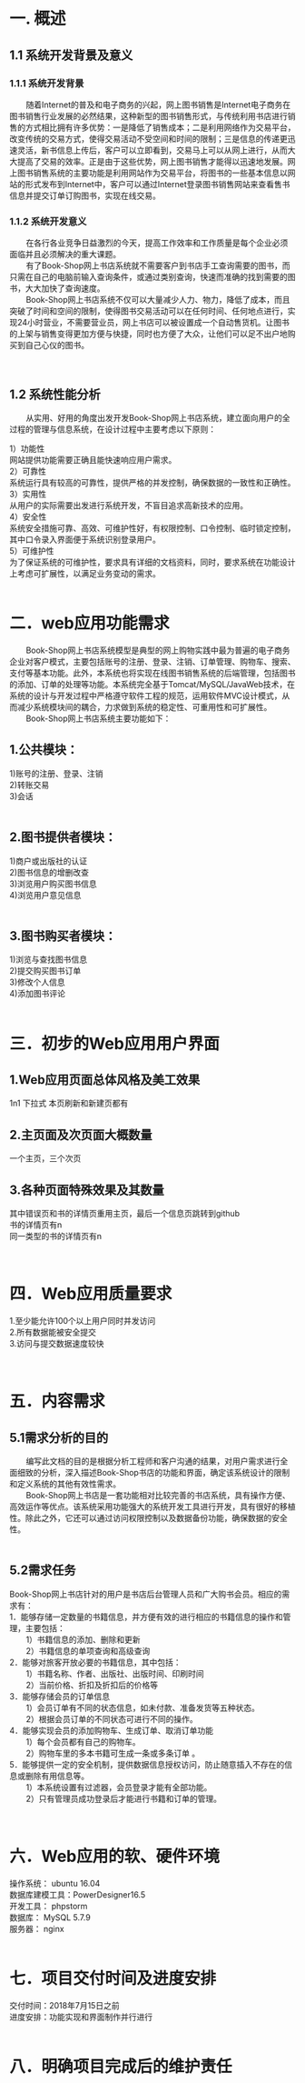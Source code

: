 
# 一. 概述
## 1.1 系统开发背景及意义
### 1.1.1 系统开发背景
&ensp; &ensp; &ensp;随着Internet的普及和电子商务的兴起，网上图书销售是Internet电子商务在图书销售行业发展的必然结果，这种新型的图书销售形式，与传统利用书店进行销售的方式相比拥有许多优势：一是降低了销售成本；二是利用网络作为交易平台，改变传统的交易方式，使得交易活动不受空间和时间的限制；三是信息的传递更迅速灵活，新书信息上传后，客户可以立即看到，交易马上可以从网上进行，从而大大提高了交易的效率。正是由于这些优势，网上图书销售才能得以迅速地发展。网上图书销售系统的主要功能是利用网站作为交易平台，将图书的一些基本信息以网站的形式发布到Internet中，客户可以通过Internet登录图书销售网站来查看售书信息并提交订单订购图书，实现在线交易。

### 1.1.2 系统开发意义
&ensp; &ensp; &ensp;在各行各业竞争日益激烈的今天，提高工作效率和工作质量是每个企业必须面临并且必须解决的重大课题。   
&ensp; &ensp; &ensp;有了Book-Shop网上书店系统就不需要客户到书店手工查询需要的图书，而只需在自己的电脑前输入查询条件，或通过类别查询，快速而准确的找到需要的图书，大大加快了查询速度。   
&ensp; &ensp; &ensp;Book-Shop网上书店系统不仅可以大量减少人力、物力，降低了成本，而且突破了时间和空间的限制，使得图书交易活动可以在任何时间、任何地点进行，实现24小时营业，不需要营业员，网上书店可以被设置成一个自动售货机。让图书的上架与销售变得更加方便与快捷，同时也方便了大众，让他们可以足不出户地购买到自己心仪的图书。

 &nbsp;

## 1.2  系统性能分析
&ensp; &ensp; &ensp;从实用、好用的角度出发开发Book-Shop网上书店系统，建立面向用户的全过程的管理与信息系统，在设计过程中主要考虑以下原则：  

1）功能性  
  网站提供功能需要正确且能快速响应用户需求。   
2）可靠性  
  系统运行具有较高的可靠性，提供严格的并发控制，确保数据的一致性和正确性。  
3）实用性  
从用户的实际需要出发进行系统开发，不盲目追求高新技术的应用。  
4）安全性  
系统安全措施可靠、高效、可维护性好，有权限控制、口令控制、临时锁定控制，其中口令录入界面便于系统识别登录用户。  
5）可维护性  
为了保证系统的可维护性，要求具有详细的文档资料，同时，要求系统在功能设计上考虑可扩展性，以满足业务变动的需求。    
 &nbsp;&nbsp; 

# 二．web应用功能需求
&ensp; &ensp; &ensp;Book-Shop网上书店系统模型是典型的网上购物实践中最为普遍的电子商务企业对客户模式，主要包括账号的注册、登录、注销、订单管理、购物车、搜索、支付等基本功能。此外，本系统也将实现在线图书销售系统的后端管理，包括图书的添加、订单的处理等功能。本系统完全基于Tomcat/MySQL/JavaWeb技术，在系统的设计与开发过程中严格遵守软件工程的规范，运用软件MVC设计模式，从而减少系统模块间的耦合，力求做到系统的稳定性、可重用性和可扩展性。   
&ensp; &ensp; &ensp;Book-Shop网上书店系统主要功能如下：  
## 1.公共模块：  
1)账号的注册、登录、注销  
2)转账交易  
3)会话  
 &nbsp;
## 2.图书提供者模块：
1)商户或出版社的认证  
2)图书信息的增删改查  
3)浏览用户购买图书信息  
4)浏览用户意见信息   
 &nbsp;
## 3.图书购买者模块：
1)浏览与查找图书信息  
2)提交购买图书订单  
3)修改个人信息  
4)添加图书评论  
 &nbsp; &nbsp;

# 三．初步的Web应用用户界面
## 1.Web应用页面总体风格及美工效果
1n1 下拉式  本页刷新和新建页都有
## 2.主页面及次页面大概数量
一个主页，三个次页
## 3.各种页面特殊效果及其数量
其中错误页和书的详情页重用主页，最后一个信息页跳转到github  
书的详情页有n  
同一类型的书的详情页有n  

 &nbsp; &nbsp;
# 四．Web应用质量要求
1.至少能允许100个以上用户同时并发访问  
2.所有数据能被安全提交  
3.访问与提交数据速度较快  

 &nbsp; &nbsp;
# 五．内容需求
## 5.1需求分析的目的
&ensp; &ensp; &ensp;编写此文档的目的是根据分析工程师和客户沟通的结果，对用户需求进行全面细致的分析，深入描述Book-Shop书店的功能和界面，确定该系统设计的限制和定义系统的其他有效性需求。  
&ensp; &ensp; &ensp;Book-Shop网上书店是一套功能相对比较完善的书店系统，具有操作方便、高效运作等优点。该系统采用功能强大的系统开发工具进行开发，具有很好的移植性。除此之外，它还可以通过访问权限控制以及数据备份功能，确保数据的安全性。     
 &nbsp;
## 5.2需求任务
Book-Shop网上书店针对的用户是书店后台管理人员和广大购书会员。相应的需求有：  
 1．能够存储一定数量的书籍信息，并方便有效的进行相应的书籍信息的操作和管理，主要包括：  
&ensp; &ensp; &ensp;1）书籍信息的添加、删除和更新  
&ensp; &ensp; &ensp;2）书籍信息的单项查询和高级查询  
 2．能够对旅客开放必要的书籍信息，其中包括：  
&ensp; &ensp; &ensp;1）书籍名称、作者、出版社、出版时间、印刷时间  
&ensp; &ensp; &ensp;2）当前价格、折扣及折扣后的价格等  
 3．能够存储会员的订单信息  
&ensp; &ensp; &ensp;1）会员订单有不同的状态信息，如未付款、准备发货等五种状态。  
&ensp; &ensp; &ensp;2）根据会员订单的不同状态可进行不同的操作。    
 4．能够实现会员的添加购物车、生成订单、取消订单功能    
&ensp; &ensp; &ensp;1）每个会员都有自己的购物车。   
&ensp; &ensp; &ensp;2）购物车里的多本书籍可生成一条或多条订单 。   
 5．能够提供一定的安全机制，提供数据信息授权访问，防止随意插入不存在的信息或删除有用信息等。   
&ensp; &ensp; &ensp;1）本系统设置有过滤器，会员登录才能有全部功能。  
&ensp; &ensp; &ensp;2）只有管理员成功登录后才能进行书籍和订单的管理。  

 &nbsp; &nbsp;

# 六．Web应用的软、硬件环境
操作系统： ubuntu 16.04  
数据库建模工具：PowerDesigner16.5  
开发工具： phpstorm  
数据库： MySQL 5.7.9  
服务器： nginx  
 &nbsp; &nbsp;

# 七．项目交付时间及进度安排
交付时间：2018年7月15日之前  
进度安排：功能实现和界面制作并行进行  
 &nbsp; &nbsp;

# 八．明确项目完成后的维护责任
 &nbsp; &nbsp;


